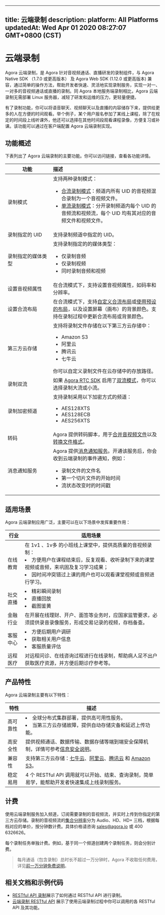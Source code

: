 
---
title: 云端录制
description: 
platform: All Platforms
updatedAt: Wed Apr 01 2020 08:27:07 GMT+0800 (CST)
---
# 云端录制
Agora 云端录制，是 Agora 针对音视频通话、直播研发的录制组件，与 Agora Native SDK （1.7.0 或更高版本） 及 Agora Web SDK (1.12.0 或更高版本) 兼容，通过简单的操作方法，帮助开发者快速、灵活地实现录制服务，实现一对一、一对多的音视频通话或直播的录制。同 Agora 本地服务端录制相比，Agora 云端录制无需部署 Linux 服务器，减轻了研发和运维的压力，更轻量便捷。

有了录制功能，你可以将语音聊天、视频聊天以及直播的内容储存下来，提供给更多的人在方便的时间观看。举个例子，某个用户报名参加了某线上课程，除了在规定的时间段上线听课外，他还可以选择在其他时间段观看课程录像，方便复习或补课。该功能可以通过在客户端配置 Agora 云端录制实现。

## 功能概述

下表列出了 Agora 云端录制的主要功能。你可以访问链接，查看各功能详情。

| <span style="white-space:nowrap;">&emsp;&emsp;&emsp;功能&emsp;&emsp;&emsp;</span>               | 描述                                                         |
| :----------------- | :----------------------------------------------------------- |
| 录制模式           | 支持两种录制模式：<ul><li>[合流录制模式](https://docs.agora.io/cn/cloud-recording/cloud_recording_composite_mode?platform=All%20PlatformsPlatforms)：频道内所有 UID 的音视频混合录制为一个音视频文件。</li><li>[单流录制模式](https://docs.agora.io/cn/cloud-recording/cloud_recording_individual_mode?platform=All%20Platforms)：分开录制频道内每个 UID 的音频流和视频流，每个 UID 均有其对应的音频文件和视频文件。</li></ul> |
| 录制指定的 UID      | 支持录制频道中指定的 UID。                                   |
| 录制指定的媒体类型 | 支持录制指定的的媒体类型：<ul><li>仅录制音频</li><li>仅录制视频</li><li>同时录制音频和视频</li></ul> |
| 设置音视频属性     | 在合流模式下，支持设置音视频属性，如码率和分辨率。           |
| 设置合流布局       | 在合流模式下，支持[自定义合流布局](https://docs.agora.io/cn/cloud-recording/cloud_recording_layout?platform=Linux#a-namecustoma%E8%87%AA%E5%AE%9A%E4%B9%89%E5%90%88%E6%B5%81%E5%B8%83%E5%B1%80)或[使用预设的布局](https://docs.agora.io/cn/cloud-recording/cloud_recording_layout?platform=Linux#a-namepredefineda%E9%80%89%E6%8B%A9%E9%A2%84%E8%AE%BE%E7%9A%84%E5%90%88%E6%B5%81%E5%B8%83%E5%B1%80%E6%A0%B7%E5%BC%8F)，以及设置屏幕（画布）的背景颜色。支持在录制过程中更新合流布局或背景颜色。 |
| 第三方云存储       | 支持将录制文件存储在以下第三方云存储中：<ul><li>Amazon S3</li><li>阿里云</li><li>腾讯云</li><li>七牛云</li></ul>  你可以自定义录制文件在云存储中的存放路径。|
| 录制双流           | 如果 [Agora RTC SDK](https://docs.agora.io/cn/Agora%20Platform/terms?platform=All%20Platforms#rtc-sdk) 启用了[双流模式](https://docs.agora.io/cn/Agora%20Platform/terms?platform=All%20Platforms#a-name-duala双流模式)，你可以选择录制大流或小流。 |
| 录制加密频道       | 支持录制采用以下加密方式的频道：<ul><li>AES128XTS</li><li>AES128ECB</li><li>AES256XTS</li></ul> |
| 转码           | Agora 提供转码脚本，用于[合并音视频文件](https://docs.agora.io/cn/cloud-recording/cloud_recording_merge_files?platform=All%20Platforms)以及[转换文件格式](https://docs.agora.io/cn/cloud-recording/cloud_recording_convert_format?platform=All%20Platforms)。 |
| 消息通知服务           | Agora 提供[消息通知服务](../../cn/cloud-recording/cloud_recording_callback_rest.md)。开通该服务后，你会收到云端录制的事件通知，例如：<ul><li>录制文件的文件名</li><li>第一个切片文件的开始时间</li><li>流状态改变时的时间戳</li></ul> |

## 适用场景

Agora 云端录制应用广泛，主要可以在以下场景中发挥重要作用：

| 行业     | 适用场景                                                     |
| -------- | ------------------------------------------------------------ |
| 在线教育 | 在 1v1 、1v多 的小班线上课堂中，提供高质量的音视频录制：<li>方便用户在课程结束后，反复观看、收听录制下来的课堂视频或音频，来巩固及复习学习成果；<li>因时间冲突错过上课的用户也可以观看课堂视频或音频进行学习。 |
| 社交直播 | <li>精彩瞬间录制<li>直播回放<li>截图鉴黄                                 |
| 金融行业 | 在开展在线理财、开户、面签等业务时，应国家监管要求，必须提供录音录像服务，形成交易记录的视频，存档备查。 |
| 客服中心 | <li>方便后期用户调研<li>获取相关用户信息<li>客服质量评估                 |
| 远程医疗 | 对远程问诊、在线咨询过程进行在线录制，帮助病人足不出户获取医疗资源，并方便后期诊疗参考等。 |

## 产品特性

Agora 云端录制主要有以下特性：

| 特性     | 描述                                                         |
| -------- | ------------------------------------------------------------ |
| 高可靠性 | <li>全球分布式集群部署，提供高可用性服务。</li><li>当第三方云存储故障，提供自动存储灾备和延迟上传功能。</li>                   |
| 高安全性 | 提供视频通话、数据传输、数据存储等端到端安全保障机制，详情可参考[信息安全说明](https://docs.agora.io/cn/Agora%20Platform/security)。 |
| 兼容性   | 支持第三方云存储：[七牛云](https://www.qiniu.com/products/kodo)、[阿里云](https://www.aliyun.com/product/oss)、[腾讯云](https://cloud.tencent.com/product/cos) 和 [Amazon S3](https://aws.amazon.com/cn/s3/?nc2=h_m1)。  |
| 稳定易用 | 4 个 RESTful API 调用就可以开始、结束、查询录制，简单易学，能帮助开发者快速集成上线录制服务。 |


## 计费

使用云端录制服务加入频道，订阅需要录制的音视频流，并实时上传到你指定的第三方云存储。录制的音视频流的[集合分辨率](https://docs.agora.io/cn/faq/video_billing#the-Recording-Aggregate-Resolution)分为 Audio、HD、HD+ 三档，根据每档对应的单价，按分钟数计费。具体价格请咨询 sales@agora.io 或 400 6326626。
	
每个录制任务单独计费。例如，基于同一个频道创建两个录制任务，则会分别计费。

> 每月通话（包含录制）总时长不超过一万分钟时，Agora 不收取任何费用，详见[前一万分钟免费说明](https://docs.agora.io/cn/faq/billing_free)。

## 相关文档和示例代码

- [RESTful API 录制](../../cn/cloud-recording/cloud_recording_rest.md)展示了如何通过 RESTful API 进行录制。
- [云端录制 RESTful API](https://docs.agora.io/cn/cloud-recording/restfulapi) 展示了使用云端录制过程中你可以调用的各 RESTful API 及其功能。



 

 
